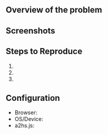 ## Overview of the problem

<!-- Write about the problem as possible -->

## Screenshots

<!-- Upload screenshots here -->

## Steps to Reproduce

1.
2.
3.

## Configuration

- Browser: 
- OS/Device: 
- a2hs.js: 
